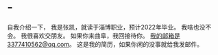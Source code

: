 # -
自我介绍一下，
我是张凯，就读于淄博职业，预计2022年毕业。
我啥也没不会。
我很喜欢交朋友。
如果你来曲阜，我回接待你。
我的邮箱是3377410562@qq.com。
这是我的简历，如果你闲的没事就给我发邮件。
